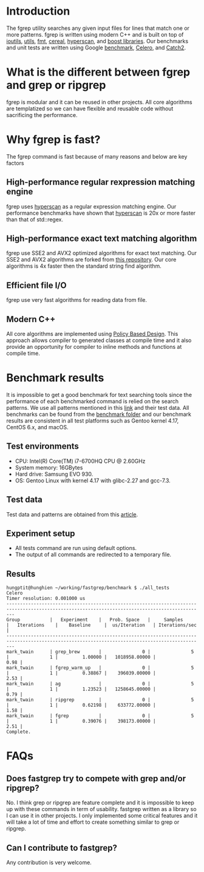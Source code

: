 # Introduction
The fgrep utility searches any given input files for lines that match one or more patterns. fgrep is written using modern C++ and is built on top of [ioutils](https://github.com/hungptit/ioutils "A blazing fast fast file I/O library"), [utils](https://github.com/hungptit/utils "A very fast string related functionality written in modern C++"), [fmt](https://github.com/fmtlib/fmt "A modern formating library"), [cereal](https://github.com/USCiLab/cereal "A C++11 library for serialization"), [hyperscan](https://github.com/intel/hyperscan "High-performance regular expression matching library."), and [boost libraries](https://www.boost.org/ "boost.org"). Our benchmarks and unit tests are written using Google [benchmark](https://github.com/google/benchmark "A microbenchmark support library"), [Celero](https://github.com/DigitalInBlue/Celero "C++ Benchmark Authoring Library/Framework"), and [Catch2](https://github.com/catchorg/Catch2 "A modern, C++-native, header-only, test framework for unit-tests, TDD and BDD"). 

# What is the different between fgrep and grep or ripgrep #

fgrep is modular and it can be reused in other projects. All core algorithms are templatized so we can have flexible and reusable code without sacrificing the performance. 

# Why fgrep is fast? #
    
The fgrep command is fast because of many reasons and below are key factors

## High-performance regular rexpression matching engine ##

fgrep uses [hyperscan](https://github.com/intel/hyperscan) as a regular expression matching engine. Our performance benchmarks have shown that [hyperscan](https://github.com/intel/hyperscan) is 20x or more faster than that of std::regex. 

## High-performance exact text matching algorithm ##

fgrep use SSE2 and AVX2 optimized algorithms for exact text matching. Our SSE2 and AVX2 algorithms are forked from [this repository](https://github.com/WojciechMula/sse4-strstr). Our core algorithms is 4x faster then the standard string find algorithm.

## Efficient file I/O ##

fgrep use very fast algorithms for reading data from file. 

## Modern C++ ##

All core algorithms are implemented using [Policy Based Design](https://en.wikipedia.org/wiki/Policy-based_design). This approach allows compiler to generated classes at compile time and it also provide an opportunity for compiler to inline methods and functions at compile time.

# Benchmark results #

It is impossible to get a good benchmark for text searching tools since the performance of each benchmarked command is relied on the search patterns. We use all patterns mentioned in this [link](https://rust-leipzig.github.io/regex/2017/03/28/comparison-of-regex-engines/) and their test data. All benchmarks can be found from the [benchmark folder](https://github.com/hungptit/fastgrep/tree/master/benchmark) and our benchmark results are consistent in all test platforms such as Gentoo kernel 4.17, CentOS 6.x, and macOS.

## Test environments ##
* CPU: Intel(R) Core(TM) i7-6700HQ CPU @ 2.60GHz
* System memory: 16GBytes
* Hard drive: Samsung EVO 930.
* OS: Gentoo Linux with kernel 4.17 with glibc-2.27 and gcc-7.3.

## Test data ##

Test data and patterns are obtained from this [article](https://rust-leipzig.github.io/regex/2017/03/28/comparison-of-regex-engines/).

## Experiment setup ##

* All tests command are run using default options.
* The output of all commands are redirected to a temporary file.

## Results ##
``` shell
hungptit@hunghien ~/working/fastgrep/benchmark $ ./all_tests
Celero
Timer resolution: 0.001000 us
-----------------------------------------------------------------------------------------------------------------------------------------------
Group           |   Experiment    |   Prob. Space   |     Samples     |   Iterations    |    Baseline     |  us/Iteration   | Iterations/sec  |
-----------------------------------------------------------------------------------------------------------------------------------------------
mark_twain      | grep_brew       |               0 |               5 |               1 |         1.00000 |   1018958.00000 |            0.98 |
mark_twain      | fgrep_warm_up   |               0 |               5 |               1 |         0.38867 |    396039.00000 |            2.53 |
mark_twain      | ag              |               0 |               5 |               1 |         1.23523 |   1258645.00000 |            0.79 |
mark_twain      | ripgrep         |               0 |               5 |               1 |         0.62198 |    633772.00000 |            1.58 |
mark_twain      | fgrep           |               0 |               5 |               1 |         0.39076 |    398173.00000 |            2.51 |
Complete.
```

# FAQs #

## Does fastgrep try to compete with grep and/or ripgrep? ##

No. I think grep or ripgrep are feature complete and it is impossible to keep up with these commands in term of usability. fastgrep written as a library so I can use it in other projects. I only implemented some critical features and it will take a lot of time and effort to create something similar to grep or ripgrep.

## Can I contribute to fastgrep? ##

Any contribution is very welcome.

